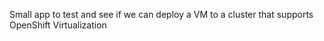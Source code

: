 Small app to test and see if we can deploy a VM to a cluster that supports OpenShift Virtualization
